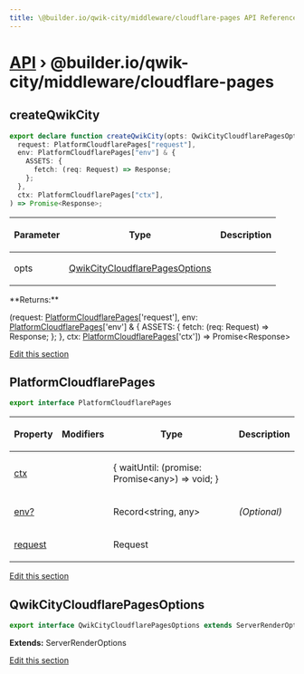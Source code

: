 ```yaml
---
title: \@builder.io/qwik-city/middleware/cloudflare-pages API Reference
---
```


# [API](/api) &rsaquo; @builder.io/qwik-city/middleware/cloudflare-pages

## createQwikCity

```typescript
export declare function createQwikCity(opts: QwikCityCloudflarePagesOptions): (
  request: PlatformCloudflarePages["request"],
  env: PlatformCloudflarePages["env"] & {
    ASSETS: {
      fetch: (req: Request) => Response;
    };
  },
  ctx: PlatformCloudflarePages["ctx"],
) => Promise<Response>;
```

<table><thead><tr><th>

Parameter

</th><th>

Type

</th><th>

Description

</th></tr></thead>
<tbody><tr><td>

opts

</td><td>

[QwikCityCloudflarePagesOptions](#qwikcitycloudflarepagesoptions)

</td><td>

</td></tr>
</tbody></table>
**Returns:**

(request: [PlatformCloudflarePages](#platformcloudflarepages)['request'], env: [PlatformCloudflarePages](#platformcloudflarepages)['env'] &amp; { ASSETS: { fetch: (req: Request) =&gt; Response; }; }, ctx: [PlatformCloudflarePages](#platformcloudflarepages)['ctx']) =&gt; Promise&lt;Response&gt;

[Edit this section](https://github.com/QwikDev/qwik/tree/main/packages/qwik-city/src/middleware/cloudflare-pages/index.ts)

## PlatformCloudflarePages

```typescript
export interface PlatformCloudflarePages
```

<table><thead><tr><th>

Property

</th><th>

Modifiers

</th><th>

Type

</th><th>

Description

</th></tr></thead>
<tbody><tr><td>

[ctx](#)

</td><td>

</td><td>

{ waitUntil: (promise: Promise&lt;any&gt;) =&gt; void; }

</td><td>

</td></tr>
<tr><td>

[env?](#)

</td><td>

</td><td>

Record&lt;string, any&gt;

</td><td>

_(Optional)_

</td></tr>
<tr><td>

[request](#)

</td><td>

</td><td>

Request

</td><td>

</td></tr>
</tbody></table>

[Edit this section](https://github.com/QwikDev/qwik/tree/main/packages/qwik-city/src/middleware/cloudflare-pages/index.ts)

## QwikCityCloudflarePagesOptions

```typescript
export interface QwikCityCloudflarePagesOptions extends ServerRenderOptions
```

**Extends:** ServerRenderOptions

[Edit this section](https://github.com/QwikDev/qwik/tree/main/packages/qwik-city/src/middleware/cloudflare-pages/index.ts)
